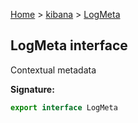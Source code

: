 [Home](./index) &gt; [kibana](./kibana.md) &gt; [LogMeta](./kibana.logmeta.md)

## LogMeta interface

Contextual metadata

<b>Signature:</b>

```typescript
export interface LogMeta 
```
